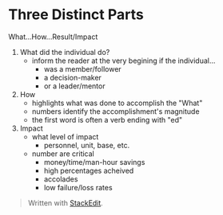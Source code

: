 
# Three Distinct Parts
What...How...Result/Impact

 1. What did the individual do?
	 - inform the reader at the very begining if the individual...
		 - was a member/follower
		 - a decision-maker
		 - or a leader/mentor
 2. How
	 - highlights what was done to accomplish the "What"
	 - numbers identify the accomplishment's magnitude
	 - the first word is often a verb ending with "ed"
 3. Impact
	 - what level of impact
		 - personnel, unit, base, etc.
	 - number are critical
		 - money/time/man-hour savings
		 - high percentages acheived
		 - accolades
		 - low failure/loss rates

> Written with [StackEdit](https://stackedit.io/).
<!--stackedit_data:
eyJoaXN0b3J5IjpbLTE4MTgwNDQ3NjJdfQ==
-->